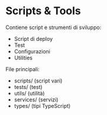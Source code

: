 # Scripts & Tools

Contiene script e strumenti di sviluppo:
- Script di deploy
- Test
- Configurazioni
- Utilities

File principali:
- scripts/ (script vari)
- tests/ (test)
- utils/ (utilità)
- services/ (servizi)
- types/ (tipi TypeScript)
